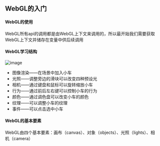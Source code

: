 ## WebGL的入门
#### WebGL的使用
WebGL所有api的调用都是由WebGL上下文来调用的，所以最开始我们需要获取WebGL上下文并储存在变量中供后续调用
#### WebGL学习结构
![image](https://cdn.jsdelivr.net/gh/yexian-01/images/company/202110260953286.png)

- 图像渲染——在场景中加入小车
- 光照——调整旁边的滑块可以改变四种预设光
- 相机——通过键盘和鼠标可以旋转缩放小车
- 行为——通过前后左右键可以控制小车的行为
- 颜色——通过调色盘可以改变小车的颜色
- 纹理——可以调整小车的纹理
- 事件——可以点击选中小车
#### WebGL的基本要素
WebGL由四个基本要素：画布（canvas）、对象（objects）、光照（lights）、相机（camera）